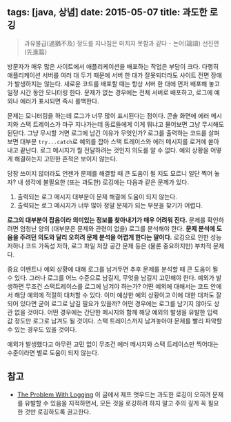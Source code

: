 tags: [java, 상념]
date: 2015-05-07
title: 과도한 로깅
---
<blockquote class="blockquote-reverse">과유불급(過猶不及)
정도를 지나침은 미치지 못함과 같다
- 논어(論語) 선진편(先進篇)</blockquote>

방문자가 매우 많은 사이트에서 애플리케이션을 배포하는 작업은 부담이 크다. 다행히 애플리케이션 서버를 여러 대 두기 때문에 서버 한 대가 잘못되더라도 사이트 전면 장애가 발생하지는 않는다. 새로운 코드를 배포할 때는 항상 서버 한 대에 먼저 배포해 놓고 일정 시간 동안 모니터링 한다. 문제가 없는 경우에는 전체 서버로 배포하고, 로그에 예외나 에러가 표시되면 즉시 롤백한다.<!--more-->

문제는 모니터링을 하는데 로그가 너무 많이 표시된다는 점이다. 콘솔 화면에 에러 메시지와 스택 트레이스가 마구 지나가는데 동료들에게 이게 뭐냐고 물어보면 그냥 무시해도 된단다. 그냥 무시할 거면 로그에 남긴 이유가 무엇인가? 로그를 출력하는 코드를 살펴보면 대부분 `try...catch`로 예외를 잡아 스택 트레이스와 에러 메시지를 로거에 쏟아내고 끝난다. 로그 메시지가 뭘 전달하려는 것인지 의도를 알 수 없다. 예외 상황을 어떻게 해결하는지 고민한 흔적은 보이지 않는다.

당장 쓰이지 않더라도 언젠가 문제를 해결할 때 큰 도움이 될 지도 모르니 일단 찍어 놓자? 내 생각에 불필요한 (또는 과도한) 로깅에는 다음과 같은 문제가 있다.

1. 출력되는 로그 메시지 대부분이 문제 해결에 도움이 되지 않는다.
2. 출력되는 로그 메시지가 너무 많아 정말 문제가 되는 부분을 찾기가 어렵다.

**로그의 대부분이 잡음이라 의미있는 정보를 찾아내기가 매우 어려워 진다.** 문제를 확인하려면 엄청난 양의 (대부분은 문제와 관련이 없을) 로그를 분석해야 한다. **문제 분석에 도움을 주려던 의도와 달리 오히려 문제 분석을 어렵게 한다는 말이다.** 로깅으로 인한 성능 저하나 코드 가독성 저하, 로그 파일 저장 공간 문제 등은 (물론 중요하지만) 부차적 문제다.

중요 이벤트나 예외 상황에 대해 로그를 남겨두면 추후 문제를 분석할 때 큰 도움이 될 수 있다. 그러나 로그를 어느 수준으로 남길지, 무엇을 남길지 고민해야 한다. 예외가 발생하면 무조건 스택트레이스를 로그에 남겨야 하는가? 어떤 예외에 대해서는 코드 안에서 해당 예외에 적절히 대처할 수 있다. 이미 예상한 예외 상황이고 이에 대한 대처도 잘 되어 있다면 굳이 로그로 남길 필요가 있을까? 어떤 경우에는 로그를 남기지 않아도 상관 없을 것이다. 어떤 경우에는 간단한 메시지와 함께 해당 예외의 발생을 유발한 입력 값 정도만 로그로 남겨도 될 것이다. 스택 트레이스까지 남겨놓아야 문제를 빨리 파악할 수 있는 경우도 있을 것이다.

예외가 발생했다고 아무런 고민 없이 무조건 에러 메시지와 스택 트레이스만 찍어대는 수준이라면 별로 도움이 되지 않는다.

## 참고
* [The Problem With Logging](http://blog.codinghorror.com/the-problem-with-logging/) 이 글에서 제프 앳우드는 과도한 로깅이 오히려 문제를 유발할 수 있음을 지적하면서, 모든 것을 로깅하려 하지 말고 주의 깊게 꼭 필요한 것만 로깅하도록 권고한다.
